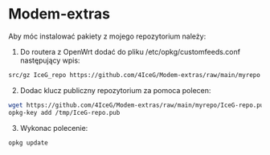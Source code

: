 # Modem-extras

Aby móc instalować pakiety z mojego repozytorium należy:

1) Do routera z OpenWrt dodać do pliku /etc/opkg/customfeeds.conf następujący wpis:
``` bash
src/gz IceG_repo https://github.com/4IceG/Modem-extras/raw/main/myrepo
```
2) Dodac klucz publiczny repozytorium za pomoca polecen:
``` bash
wget https://github.com/4IceG/Modem-extras/raw/main/myrepo/IceG-repo.pub -O /tmp/IceG-repo.pub
opkg-key add /tmp/IceG-repo.pub
```
3) Wykonac polecenie:
``` bash
opkg update
```
